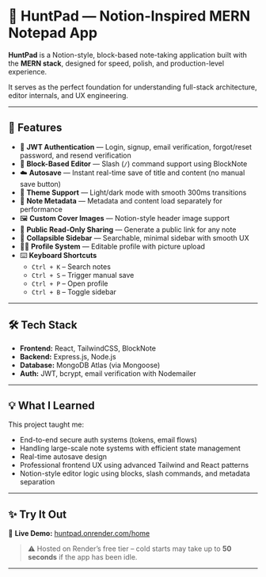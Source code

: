 # 📝 HuntPad — Notion-Inspired MERN Notepad App

**HuntPad** is a Notion-style, block-based note-taking application built with the **MERN stack**, designed for speed, polish, and production-level experience.

It serves as the perfect foundation for understanding full-stack architecture, editor internals, and UX engineering.

---

## 🚀 Features

- 🔐 **JWT Authentication** — Login, signup, email verification, forgot/reset password, and resend verification
- 📄 **Block-Based Editor** — Slash (`/`) command support using BlockNote
- ☁️ **Autosave** — Instant real-time save of title and content (no manual save button)
- 🎨 **Theme Support** — Light/dark mode with smooth 300ms transitions
- 📁 **Note Metadata** — Metadata and content load separately for performance
- 🖼️ **Custom Cover Images** — Notion-style header image support
- 🔗 **Public Read-Only Sharing** — Generate a public link for any note
- 🧭 **Collapsible Sidebar** — Searchable, minimal sidebar with smooth UX
- 🧑‍💼 **Profile System** — Editable profile with picture upload
- ⌨️ **Keyboard Shortcuts**
  - `Ctrl + K` – Search notes
  - `Ctrl + S` – Trigger manual save
  - `Ctrl + P` – Open profile
  - `Ctrl + B` – Toggle sidebar

---

## 🛠️ Tech Stack

- **Frontend:** React, TailwindCSS, BlockNote
- **Backend:** Express.js, Node.js
- **Database:** MongoDB Atlas (via Mongoose)
- **Auth:** JWT, bcrypt, email verification with Nodemailer

---

## 💡 What I Learned

This project taught me:

- End-to-end secure auth systems (tokens, email flows)
- Handling large-scale note systems with efficient state management
- Real-time autosave design
- Professional frontend UX using advanced Tailwind and React patterns
- Notion-style editor logic using blocks, slash commands, and metadata separation

---

## ✨ Try It Out

🔗 **Live Demo:** [huntpad.onrender.com/home](https://huntpad.onrender.com/home)

> ⚠️ Hosted on Render’s free tier – cold starts may take up to **50 seconds** if the app has been idle.


---
